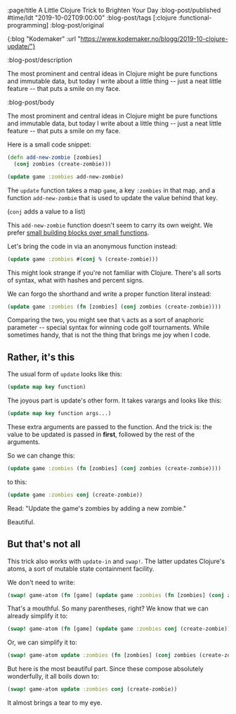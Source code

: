 :page/title A Little Clojure Trick to Brighten Your Day
:blog-post/published #time/ldt "2019-10-02T09:00:00"
:blog-post/tags [:clojure :functional-programming]
:blog-post/original

{:blog "Kodemaker"
 :url "https://www.kodemaker.no/blogg/2019-10-clojure-update/"}

:blog-post/description

The most prominent and central ideas in Clojure might be pure functions and
immutable data, but today I write about a little thing -- just a neat little
feature -- that puts a smile on my face.

:blog-post/body

The most prominent and central ideas in Clojure might be pure functions and
immutable data, but today I write about a little thing -- just a neat little
feature -- that puts a smile on my face.

Here is a small code snippet:

```clj
(defn add-new-zombie [zombies]
  (conj zombies (create-zombie)))

(update game :zombies add-new-zombie)
```

The `update` function takes a map `game`, a key `:zombies` in that map, and a
function `add-new-zombie` that is used to update the value behind that key.

(`conj` adds a value to a list)

This `add-new-zombie` function doesn't seem to carry its own weight. We prefer
[small building blocks over small functions](/old-trick-new-context/).

Let's bring the code in via an anonymous function instead:

```clj
(update game :zombies #(conj % (create-zombie)))
```

This might look strange if you're not familiar with Clojure. There's all sorts
of syntax, what with hashes and percent signs.

We can forgo the shorthand and write a proper function literal instead:

```clj
(update game :zombies (fn [zombies] (conj zombies (create-zombie))))
```

Comparing the two, you might see that `%` acts as a sort of anaphoric parameter
-- special syntax for winning code golf tournaments. While sometimes handy, that
is not the thing that brings me joy when I code.

## Rather, it's this

The usual form of `update` looks like this:

```clj
(update map key function)
```

The joyous part is update's other form. It takes varargs and looks like this:

```clj
(update map key function args...)
```

These extra arguments are passed to the function. And the trick is: the value to
be updated is passed in **first**, followed by the rest of the arguments.

So we can change this:

```clj
(update game :zombies (fn [zombies] (conj zombies (create-zombie))))
```

to this:

```clj
(update game :zombies conj (create-zombie))
```

Read: "Update the game's zombies by adding a new zombie."

Beautiful.

## But that's not all

This trick also works with `update-in` and `swap!`. The latter updates Clojure's
atoms, a sort of mutable state containment facility.

We don't need to write:

```clj
(swap! game-atom (fn [game] (update game :zombies (fn [zombies] (conj zombies (create-zombie))))))
```

That's a mouthful. So many parentheses, right? We know that we can already
simplify it to:

```clj
(swap! game-atom (fn [game] (update game :zombies conj (create-zombie))))
```

Or, we can simplify it to:

```clj
(swap! game-atom update :zombies (fn [zombies] (conj zombies (create-zombie))))
```

But here is the most beautiful part. Since these compose absolutely wonderfully,
it all boils down to:

```clj
(swap! game-atom update :zombies conj (create-zombie))
```

It almost brings a tear to my eye.
